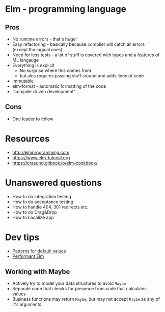 # Elm - programming language

## Pros

- No runtime errors - that's huge!
- Easy refactoring - basically because compiler will catch all errors (except the logical ones)
- Need for less tests - a lot of stuff is covered with types and a features of ML langauge
- Everything is explicit
  - No surprise where this comes from
  - but alos requires passing stuff around and adds lines of code
- Immutable
- elm-format - automatic formatting of the code
- "compiler driven development"

## Cons

- One leader to follow
  
# Resources

- http://elmprogramming.com
- https://www.elm-tutorial.org
- https://orasund.gitbook.io/elm-cookbook/


# Unanswered questions

- How to do integration testing
- How to do acceptance testing
- How to handle 404, 301 redirects etc.
- How to do Drag&Drop
- How to Localize app

# Dev tips

- [Patterns for default values](https://discourse.elm-lang.org/t/pattern-for-default-values/3933)
- [Performant Elm](https://juliu.is/performant-elm/)

## Working with Maybe

- Actively try to model your data structures to avoid `Maybe`
- Separate code that checks for presence from code that calculates values
- Business functions may return `Maybe`, but may not accept `Maybe` as any of it's arguments
